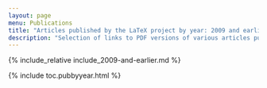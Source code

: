 ```yaml
---
layout: page
menu: Publications
title: "Articles published by the LaTeX project by year: 2009 and earlier "
description: "Selection of links to PDF versions of various articles published by the LaTeX3 project and links to videos of their conference presentations."
---
```


{% include_relative include_2009-and-earlier.md %}

<div class="row">{% include toc.pubbyyear.html %}</div>
<div id="div_vgwpixel"></div>
